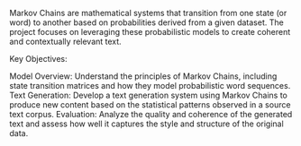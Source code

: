 Markov Chains are mathematical systems that transition from one state (or word) to another based on probabilities derived from a given dataset. The project focuses on leveraging these probabilistic models to create coherent and contextually relevant text.

Key Objectives:

Model Overview: Understand the principles of Markov Chains, including state transition matrices and how they model probabilistic word sequences.
Text Generation: Develop a text generation system using Markov Chains to produce new content based on the statistical patterns observed in a source text corpus.
Evaluation: Analyze the quality and coherence of the generated text and assess how well it captures the style and structure of the original data.
